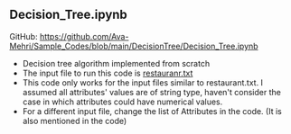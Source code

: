 ## Decision_Tree.ipynb
GitHub: https://github.com/Ava-Mehri/Sample_Codes/blob/main/DecisionTree/Decision_Tree.ipynb
* Decision tree algorithm implemented from scratch
* The input file to run this code is [restauranr.txt](https://github.com/Ava-Mehri/Sample_Codes/blob/main/restaurant.txt)
* This code only works for the input files similar to restaurant.txt. I assumed all attributes' values are of string type, haven't consider the case in which attributes could have numerical values.
* For a different input file, change the list of Attributes in the code. (It is also mentioned in the code)
